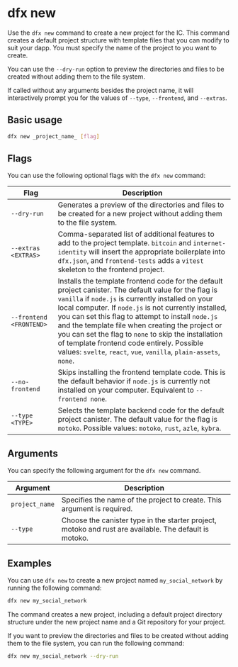 # dfx new

Use the `dfx new` command to create a new project for the IC. This command creates a default project structure with template files that you can modify to suit your dapp. You must specify the name of the project to you want to create.

You can use the `--dry-run` option to preview the directories and files to be created without adding them to the file system.

If called without any arguments besides the project name, it will interactively prompt you for the values of `--type`, `--frontend`, and `--extras`.

## Basic usage

``` bash
dfx new _project_name_ [flag]
```

## Flags

You can use the following optional flags with the `dfx new` command:

| Flag                    | Description                                                                                                                                                                                                                                                                                                                                                                                                                                                                                               |
|-------------------------|-----------------------------------------------------------------------------------------------------------------------------------------------------------------------------------------------------------------------------------------------------------------------------------------------------------------------------------------------------------------------------------------------------------------------------------------------------------------------------------------------------------|
| `--dry-run`             | Generates a preview of the directories and files to be created for a new project without adding them to the file system.                                                                                                                                                                                                                                                                                                                                                                                  |
| `--extras <EXTRAS>`     | Comma-separated list of additional features to add to the project template. `bitcoin` and `internet-identity` will insert the appropriate boilerplate into `dfx.json`, and `frontend-tests` adds a `vitest` skeleton to the frontend project.                                                                                                                                                                                                                                                             |
| `--frontend <FRONTEND>` | Installs the template frontend code for the default project canister. The default value for the flag is `vanilla` if `node.js` is currently installed on your local computer. If `node.js` is not currently installed, you can set this flag to attempt to install `node.js` and the template file when creating the project or you can set the flag to `none` to skip the installation of template frontend code entirely. Possible values: `svelte`, `react`, `vue`, `vanilla`, `plain-assets`, `none`. |
| `--no-frontend`         | Skips installing the frontend template code. This is the default behavior if `node.js` is currently not installed on your computer. Equivalent to `--frontend none`.                                                                                                                                                                                                                                                                                                                                      |
| `--type <TYPE>`         | Selects the template backend code for the default project canister. The default value for the flag is `motoko`. Possible values: `motoko`, `rust`, `azle`, `kybra`.                                                                                                                                                                                                                                                                                                                                       |

## Arguments

You can specify the following argument for the `dfx new` command.

| Argument       | Description                                                             |
|----------------|-------------------------------------------------------------------------|
| `project_name` | Specifies the name of the project to create. This argument is required. |
| `--type`       | Choose the canister type in the starter project, motoko and rust are available. The default is motoko. |

## Examples

You can use `dfx new` to create a new project named `my_social_network` by running the following command:

``` bash
dfx new my_social_network
```

The command creates a new project, including a default project directory structure under the new project name and a Git repository for your project.

If you want to preview the directories and files to be created without adding them to the file system, you can run the following command:

``` bash
dfx new my_social_network --dry-run
```
